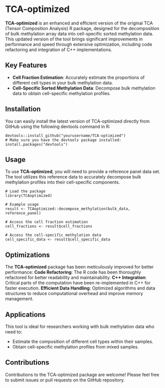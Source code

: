 # TCA-optimized
**TCA-optimized** is an enhanced and efficient version of the original TCA (Tensor Composition Analysis) R package, designed for the decomposition of bulk methylation array data into cell-specific sorted methylation data. This updated version of the tool brings significant improvements in performance and speed through extensive optimization, including code refactoring and integration of C++ implementations.

## Key Features
- **Cell Fraction Estimation**: Accurately estimate the proportions of different cell types in your bulk methylation data.
- **Cell-Specific Sorted Methylation Data**: Decompose bulk methylation data to obtain cell-specific methylation profiles.

## Installation
You can easily install the latest version of TCA-optimized directly from GitHub using the following devtools command in R:


```
devtools::install_github("yourusername/TCA-optimized")
# Make sure you have the devtools package installed:
install.packages("devtools")
```

## Usage
To use **TCA-optimized**, you will need to provide a reference panel data set. The tool utilizes this reference data to accurately decompose bulk methylation profiles into their cell-specific components.

```
# Load the package
library(TCAoptimized)

# Example usage
result <- TCAoptimized::decompose_methylation(bulk_data, reference_panel)

# Access the cell fraction estimation
cell_fractions <- result$cell_fractions

# Access the cell-specific methylation data
cell_specific_data <- result$cell_specific_data
```

## Optimizations
The **TCA-optimized** package has been meticulously improved for better performance:
**Code Refactoring**: The R code has been thoroughly refactored for better readability and maintainability.
**C++ Integration**: Critical parts of the computation have been re-implemented in C++ for faster execution.
**Efficient Data Handling**: Optimized algorithms and data structures to reduce computational overhead and improve memory management.

## Applications
This tool is ideal for researchers working with bulk methylation data who need to:
- Estimate the composition of different cell types within their samples.
- Obtain cell-specific methylation profiles from mixed samples.

## Contributions
Contributions to the TCA-optimized package are welcome! Please feel free to submit issues or pull requests on the GitHub repository.

